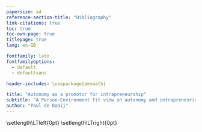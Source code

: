 ```yaml
---
papersize: a4
reference-section-title: "Bibliography"
link-citations: true
toc: true
toc-own-page: true
titlepage: true
lang: en-GB

fontfamily: lato
fontfamilyoptions:
  - default
  - defaultsans

header-includes: \usepackage{amsmath}

title: "Autonomy as a promotor for intrapreneurship"
subtitle: "A Person-Environment fit view on autonomy and intrapreneurial behaviour, together with the influence of psychological safety."
author: "Paul de Raaij"
---
```


\setlength\LTleft{0pt}
\setlength\LTright{0pt}

